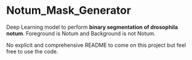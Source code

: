 # Notum_Mask_Generator

Deep Learning model to perform **binary segmentation of drosophila notum**. Foreground is Notum and Background is not Notum. 

No explicit and comprehensive README to come on this project but feel free to use the code. 
